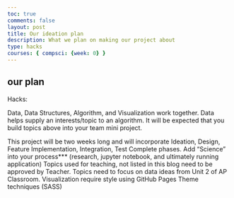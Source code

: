 ```yaml
---
toc: true
comments: false
layout: post
title: Our ideation plan
description: What we plan on making our project about
type: hacks
courses: { compsci: {week: 0} }
---
```


## our plan



Hacks:

Data, Data Structures, Algorithm, and Visualization work together. Data helps supply an interests/topic to an algorithm. It will be expected that you build topics above into your team mini project.

This project will be two weeks long and will incorporate Ideation, Design, Feature Implementation, Integration, Test Complete phases.
Add “Science” into your process*** (research, jupyter notebook, and ultimately running application)
Topics used for teaching, not listed in this blog need to be approved by Teacher.
Topics need to focus on data ideas from Unit 2 of AP Classroom.
Visualization require style using GitHub Pages Theme techniques (SASS)


